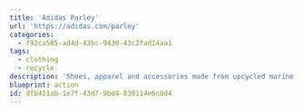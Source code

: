 ```yaml
---
title: 'Adidas Parley'
url: 'https://adidas.com/parley'
categories:
  - f92ca585-ad4d-43bc-9430-43c2fad14aa1
tags:
  - clothing
  - recycle
description: 'Shoes, apparel and accessories made from upcycled marine plastic waste. Every piece in the collection is made of at least 75% intercepted plastic trash.'
blueprint: action
id: dfb411ab-1e7f-43d7-9bd4-830114e6c0d4
---
```

